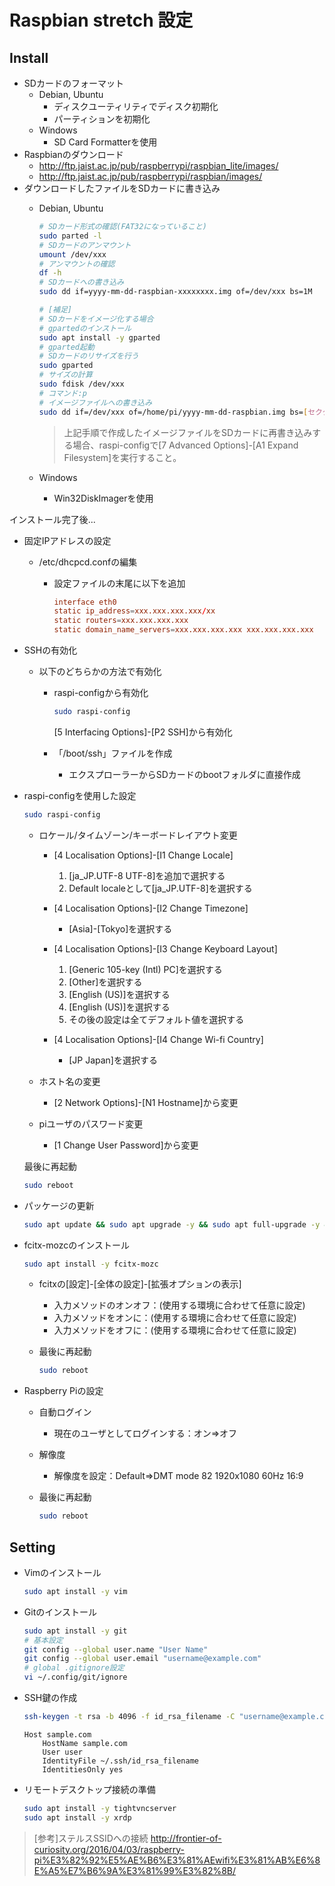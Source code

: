 # Raspbian stretch 設定

## Install

- SDカードのフォーマット
  - Debian, Ubuntu
    - ディスクユーティリティでディスク初期化
    - パーティションを初期化
  - Windows
    - SD Card Formatterを使用
- Raspbianのダウンロード
  - <http://ftp.jaist.ac.jp/pub/raspberrypi/raspbian_lite/images/>
  - <http://ftp.jaist.ac.jp/pub/raspberrypi/raspbian/images/>
- ダウンロードしたファイルをSDカードに書き込み
  - Debian, Ubuntu

    ```sh
    # SDカード形式の確認(FAT32になっていること)
    sudo parted -l
    # SDカードのアンマウント
    umount /dev/xxx
    # アンマウントの確認
    df -h
    # SDカードへの書き込み
    sudo dd if=yyyy-mm-dd-raspbian-xxxxxxxx.img of=/dev/xxx bs=1M

    # [補足]
    # SDカードをイメージ化する場合
    # gpartedのインストール
    sudo apt install -y gparted
    # gparted起動
    # SDカードのリサイズを行う
    sudo gparted
    # サイズの計算
    sudo fdisk /dev/xxx
    # コマンド:p
    # イメージファイルへの書き込み
    sudo dd if=/dev/xxx of=/home/pi/yyyy-mm-dd-raspbian.img bs=[セクタサイズ] count=[サイズ+1]
    ```

    > 上記手順で作成したイメージファイルをSDカードに再書き込みする場合、raspi-configで[7 Advanced Options]-[A1 Expand Filesystem]を実行すること。
  - Windows
    - Win32DiskImagerを使用

インストール完了後...

- 固定IPアドレスの設定
  - /etc/dhcpcd.confの編集
    - 設定ファイルの末尾に以下を追加

      ```conf:/etc/dhcpcd.conf
      interface eth0
      static ip_address=xxx.xxx.xxx.xxx/xx
      static routers=xxx.xxx.xxx.xxx
      static domain_name_servers=xxx.xxx.xxx.xxx xxx.xxx.xxx.xxx
      ```

- SSHの有効化
  - 以下のどちらかの方法で有効化

    - raspi-configから有効化

      ```sh
      sudo raspi-config
      ```

      [5 Interfacing Options]-[P2 SSH]から有効化

    - 「/boot/ssh」ファイルを作成
      - エクスプローラーからSDカードのbootフォルダに直接作成

- raspi-configを使用した設定

  ```sh
  sudo raspi-config
  ```

  - ロケール/タイムゾーン/キーボードレイアウト変更
    - [4 Localisation Options]-[I1 Change Locale]
      1. [ja_JP.UTF-8 UTF-8]を追加で選択する
      2. Default localeとして[ja_JP.UTF-8]を選択する

    - [4 Localisation Options]-[I2 Change Timezone]
      - [Asia]-[Tokyo]を選択する

    - [4 Localisation Options]-[I3 Change Keyboard Layout]
      1. [Generic 105-key (Intl) PC]を選択する
      2. [Other]を選択する
      3. [English (US)]を選択する
      4. [English (US)]を選択する
      5. その後の設定は全てデフォルト値を選択する

    - [4 Localisation Options]-[I4 Change Wi-fi Country]
      - [JP Japan]を選択する

  - ホスト名の変更
    - [2 Network Options]-[N1 Hostname]から変更
  - piユーザのパスワード変更
    - [1 Change User Password]から変更

  最後に再起動

  ```sh
  sudo reboot
  ```

- パッケージの更新

  ```sh
  sudo apt update && sudo apt upgrade -y && sudo apt full-upgrade -y && sudo apt autoremove -y && sudo apt autoclean -y
  ```

- fcitx-mozcのインストール

  ```sh
  sudo apt install -y fcitx-mozc
  ```

  - fcitxの[設定]-[全体の設定]-[拡張オプションの表示]
    - 入力メソッドのオンオフ：(使用する環境に合わせて任意に設定)
    - 入力メソッドをオンに：(使用する環境に合わせて任意に設定)
    - 入力メソッドをオフに：(使用する環境に合わせて任意に設定)
  - 最後に再起動

    ```sh
    sudo reboot
    ```

- Raspberry Piの設定
  - 自動ログイン
    - 現在のユーザとしてログインする：オン⇒オフ
  - 解像度
    - 解像度を設定：Default⇒DMT mode 82 1920x1080 60Hz 16:9
  - 最後に再起動

    ```sh
    sudo reboot
    ```

## Setting

- Vimのインストール

  ```sh
  sudo apt install -y vim
  ```

- Gitのインストール

  ```sh
  sudo apt install -y git
  # 基本設定
  git config --global user.name "User Name"
  git config --global user.email "username@example.com"
  # global .gitignore設定
  vi ~/.config/git/ignore
  ```

- SSH鍵の作成

  ```sh
  ssh-keygen -t rsa -b 4096 -f id_rsa_filename -C "username@example.com"
  ```

  ```config:~/.ssh/config
  Host sample.com
      HostName sample.com
      User user
      IdentityFile ~/.ssh/id_rsa_filename
      IdentitiesOnly yes
  ```

- リモートデスクトップ接続の準備

  ```sh
  sudo apt install -y tightvncserver
  sudo apt install -y xrdp
  ```

> [参考]ステルスSSIDへの接続
> <http://frontier-of-curiosity.org/2016/04/03/raspberry-pi%E3%82%92%E5%AE%B6%E3%81%AEwifi%E3%81%AB%E6%8E%A5%E7%B6%9A%E3%81%99%E3%82%8B/>

